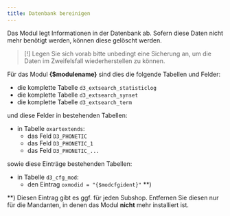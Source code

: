 ```yaml
---
title: Datenbank bereinigen
---
```

  
Das Modul legt Informationen in der Datenbank ab. Sofern diese Daten nicht mehr benötigt werden, können diese gelöscht werden. 

> [!] Legen Sie sich vorab bitte unbedingt eine Sicherung an, um die Daten im Zweifelsfall wiederherstellen zu können.
    
Für das Modul **{$modulename}** sind dies die folgende Tabellen und Felder:

* die komplette Tabelle `d3_extsearch_statisticlog`
* die komplette Tabelle `d3_extsearch_synset`
* die komplette Tabelle `d3_extsearch_term`
    
und diese Felder in bestehenden Tabellen:

* in Tabelle `oxartextends`:  
  * das Feld `D3_PHONETIC`
  * das Feld `D3_PHONETIC_1`
  * das Feld `D3_PHONETIC_...`
  
sowie diese Einträge bestehenden Tabellen:

* in Tabelle `d3_cfg_mod`:  
  * den Eintrag `oxmodid = "{$modcfgident}"` **)

**) Diesen Eintrag gibt es ggf. für jeden Subshop. Entfernen Sie diesen nur für die Mandanten, in denen das Modul **nicht** mehr installiert ist. 
